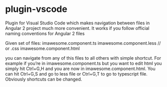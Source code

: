 # plugin-vscode
Plugin for Visual Studio Code which makes navigation between files in Angular 2 project much more convenient. 
It works if you follow official naming conventions for Angular 2 files

Given set of files:
imawesome.component.ts
imawesome.component.less // or .css
imawesome.component.html

you can navigate from any of this files to all others with simple shortcut. 
For example if you’re in imawesome.component.ts but you want to edit html you simply hit Ctrl+G,H and you are now in imawesome.component.html. 
You can hit Ctrl+G,S and go to less file or Ctrl+G,T to go to typescript file. 
Obviously shortcuts can be changed. 
